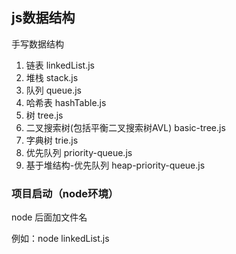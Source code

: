 ## js数据结构

手写数据结构

1. 链表 linkedList.js
2. 堆栈 stack.js
3. 队列 queue.js
4. 哈希表 hashTable.js
5. 树 tree.js
6. 二叉搜索树(包括平衡二叉搜索树AVL) basic-tree.js
7. 字典树 trie.js
8. 优先队列 priority-queue.js
9. 基于堆结构-优先队列 heap-priority-queue.js

### 项目启动（node环境）

node 后面加文件名  

例如：node linkedList.js
